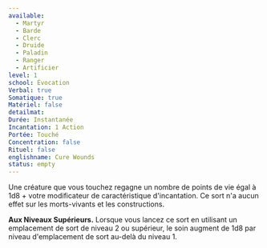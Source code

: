 ```yaml
---
available:
  - Martyr
  - Barde
  - Clerc
  - Druide
  - Paladin
  - Ranger
  - Artificier
level: 1
school: Évocation
Verbal: true
Somatique: true
Matériel: false
detailmat:
Durée: Instantanée
Incantation: 1 Action
Portée: Touché
Concentration: false
Rituel: false
englishname: Cure Wounds
status: empty
---
```

Une créature que vous touchez regagne un nombre de points de vie égal à 1d8 + votre modificateur de caractéristique d'incantation. Ce sort n'a aucun effet sur les morts-vivants et les constructions.

**Aux Niveaux Supérieurs.** Lorsque vous lancez ce sort en utilisant un emplacement de sort de niveau 2 ou supérieur, le soin augment de 1d8 par niveau d'emplacement de sort au-delà du niveau 1.
